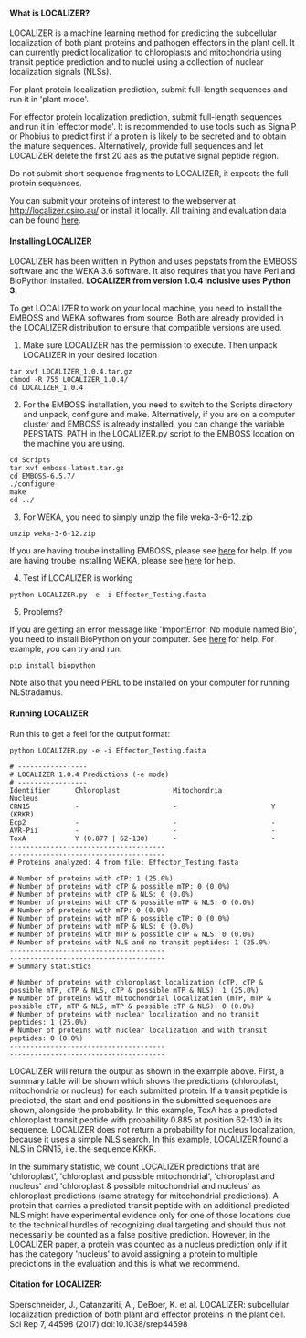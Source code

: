 #### What is LOCALIZER?

LOCALIZER is a machine learning method for predicting the subcellular localization of both plant proteins and pathogen effectors in the plant cell. It can currently predict localization to chloroplasts and mitochondria using transit peptide prediction and to nuclei using a collection of nuclear localization signals (NLSs). 
 
For plant protein localization prediction, submit full-length sequences and run it in 'plant mode'.

For effector protein localization prediction, submit full-length sequences and run it in 'effector mode'. 
It is recommended to use tools such as SignalP or Phobius	to predict first if a protein is likely to be secreted and to obtain the mature sequences. Alternatively, provide full sequences and let LOCALIZER delete the first 20 aas as the putative signal peptide region.

Do not submit short sequence fragments to LOCALIZER, it expects the full protein sequences. 

You can submit your proteins of interest to the webserver at http://localizer.csiro.au/ or install it locally.
All training and evaluation data can be found [here](http://localizer.csiro.au/data.html).

#### Installing LOCALIZER
LOCALIZER has been written in Python and uses pepstats from the EMBOSS software and the WEKA 3.6 software. It also requires that you have Perl and BioPython installed. **LOCALIZER from version 1.0.4 inclusive uses Python 3.** 

To get LOCALIZER to work on your local machine, you need to install the EMBOSS and WEKA softwares from source. Both are already provided in the LOCALIZER distribution to ensure that compatible versions are used. 

1. Make sure LOCALIZER has the permission to execute. Then unpack LOCALIZER in your desired location
```
tar xvf LOCALIZER_1.0.4.tar.gz
chmod -R 755 LOCALIZER_1.0.4/
cd LOCALIZER_1.0.4 
```

2. For the EMBOSS installation, you need to switch to the Scripts directory and unpack, configure and make. Alternatively, if you are on a computer cluster and EMBOSS is already installed, you can change the variable PEPSTATS_PATH in the LOCALIZER.py script to the EMBOSS location on the machine you are using.
```
cd Scripts
tar xvf emboss-latest.tar.gz
cd EMBOSS-6.5.7/
./configure
make
cd ../ 
```

3. For WEKA, you need to simply unzip the file weka-3-6-12.zip
```
unzip weka-3-6-12.zip
```
If you are having troube installing EMBOSS, please see [here](http://emboss.sourceforge.net/download/) for help.
If you are having troube installing WEKA, please see [here](https://www.cs.waikato.ac.nz/~ml/weka/index.html) for help. 

4. Test if LOCALIZER is working
```
python LOCALIZER.py -e -i Effector_Testing.fasta
```

5. Problems?

If you are getting an error message like 'ImportError: No module named Bio', you need to install BioPython on your computer. See [here](https://biopython.org/wiki/Download) for help. For example, you can try and run:
```
pip install biopython
```

Note also that you need PERL to be installed on your computer for running NLStradamus. 

#### Running LOCALIZER
Run this to get a feel for the output format:
```
python LOCALIZER.py -e -i Effector_Testing.fasta

# -----------------
# LOCALIZER 1.0.4 Predictions (-e mode)
# -----------------
Identifier      Chloroplast             Mitochondria            Nucleus
CRN15           -                       -                       Y (KRKR)
Ecp2            -                       -                       -
AVR-Pii         -                       -                       -
ToxA            Y (0.877 | 62-130)      -                       -
--------------------------------------
--------------------------------------
# Proteins analyzed: 4 from file: Effector_Testing.fasta

# Number of proteins with cTP: 1 (25.0%)
# Number of proteins with cTP & possible mTP: 0 (0.0%)
# Number of proteins with cTP & NLS: 0 (0.0%)
# Number of proteins with cTP & possible mTP & NLS: 0 (0.0%)
# Number of proteins with mTP: 0 (0.0%)
# Number of proteins with mTP & possible cTP: 0 (0.0%)
# Number of proteins with mTP & NLS: 0 (0.0%)
# Number of proteins with mTP & possible cTP & NLS: 0 (0.0%)
# Number of proteins with NLS and no transit peptides: 1 (25.0%)
--------------------------------------
--------------------------------------
# Summary statistics

# Number of proteins with chloroplast localization (cTP, cTP & possible mTP, cTP & NLS, cTP & possible mTP & NLS): 1 (25.0%)
# Number of proteins with mitochondrial localization (mTP, mTP & possible cTP, mTP & NLS, mTP & possible cTP & NLS): 0 (0.0%)
# Number of proteins with nuclear localization and no transit peptides: 1 (25.0%)
# Number of proteins with nuclear localization and with transit peptides: 0 (0.0%)
--------------------------------------
--------------------------------------

```
LOCALIZER will return the output as shown in the example above. First, a summary table will be shown which shows the predictions (chloroplast, mitochondria or nucleus) for each submitted protein. If a transit peptide is predicted, the start and end positions in the submitted sequences are shown, alongside the probability. In this example, ToxA has a predicted chloroplast transit peptide with probability 0.885 at position 62-130 in its sequence. LOCALIZER does not return a probability for nucleus localization, because it uses a simple NLS search. In this example, LOCALIZER found a NLS in CRN15, i.e. the sequence KRKR.

In the summary statistic, we count LOCALIZER predictions that are 'chloroplast', 'chloroplast and possible mitochondrial', 'chloroplast and nucleus' and 'chloroplast & possible mitochondrial and nucleus' as chloroplast predictions (same strategy for mitochondrial predictions). A protein that carries a predicted transit peptide with an additional predicted NLS might have experimental evidence only for one of those locations due to the technical hurdles of recognizing dual targeting and should thus not necessarily be counted as a false positive prediction. However, in the LOCALIZER paper, a protein was counted as a nucleus prediction only if it has the category 'nucleus' to avoid assigning a protein to multiple predictions in the evaluation and this is what we recommend. 


#### Citation for LOCALIZER:

Sperschneider, J., Catanzariti, A., DeBoer, K. et al. LOCALIZER: subcellular localization prediction of both plant and effector proteins in the plant cell. Sci Rep 7, 44598 (2017) doi:10.1038/srep44598
